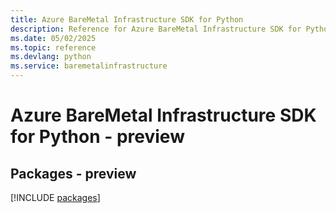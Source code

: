 ```yaml
---
title: Azure BareMetal Infrastructure SDK for Python
description: Reference for Azure BareMetal Infrastructure SDK for Python
ms.date: 05/02/2025
ms.topic: reference
ms.devlang: python
ms.service: baremetalinfrastructure
---
```

# Azure BareMetal Infrastructure SDK for Python - preview
## Packages - preview
[!INCLUDE [packages](baremetal-infrastructure-index.md)]